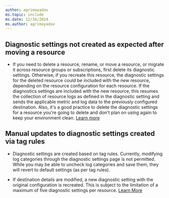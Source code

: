 ```yaml
---
author: agrimayadav
ms.topic: include
ms.date: 12/16/2024
ms.author: agrimayadav
---
```

## Diagnostic settings not created as expected after moving a resource

- If you need to delete a resource, rename, or move a resource, or migrate it across resource groups or subscriptions, first delete its diagnostic settings. Otherwise, if you recreate this resource, the diagnostic settings for the deleted resource could be included with the new resource, depending on the resource configuration for each resource. If the diagnostics settings are included with the new resource, this resumes the collection of resource logs as defined in the diagnostic setting and sends the applicable metric and log data to the previously configured destination. Also, it's a good practice to delete the diagnostic settings for a resource you're going to delete and don't plan on using again to keep your environment clean. [Learn more](https://learn.microsoft.com/en-us/azure/azure-monitor/essentials/diagnostic-settings)

## Manual updates to diagnostic settings created via tag rules

- Diagnostic settings are created based on tag rules. Currently, modifying log categories through the diagnostic settings page is not permitted. While you may be able to uncheck log categories and save them, they will revert to default settings (as per tag rules).

- If destination details are modified, a new diagnostic setting with the original configuration is recreated. This is subject to the limitation of a maximum of five diagnostic settings per resource. [Learn More](https://learn.microsoft.com/en-us/azure/azure-monitor/essentials/diagnostic-settings)
